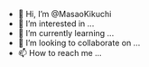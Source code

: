 - 👋 Hi, I’m @MasaoKikuchi
- 👀 I’m interested in ...
- 🌱 I’m currently learning ...
- 💞️ I’m looking to collaborate on ...
- 📫 How to reach me ...

<!---
MasaoKikuchi/MasaoKikuchi is a ✨ special ✨ repository because its `README.md` (this file) appears on your GitHub profile.
You can click the Preview link to take a look at your changes.
--->
